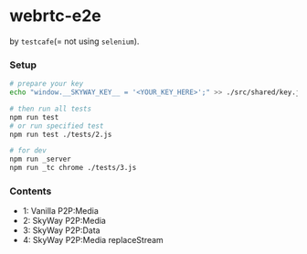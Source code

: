 # webrtc-e2e

by `testcafe`(= not using `selenium`).

### Setup

```sh
# prepare your key
echo "window.__SKYWAY_KEY__ = '<YOUR_KEY_HERE>';" >> ./src/shared/key.js

# then run all tests
npm run test
# or run specified test
npm run test ./tests/2.js

# for dev
npm run _server
npm run _tc chrome ./tests/3.js
```

### Contents

- 1: Vanilla P2P:Media
- 2: SkyWay P2P:Media
- 3: SkyWay P2P:Data
- 4: SkyWay P2P:Media replaceStream
